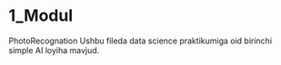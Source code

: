 # 1_Modul
PhotoRecognation
Ushbu fileda data science praktikumiga oid birinchi simple AI loyiha mavjud.
